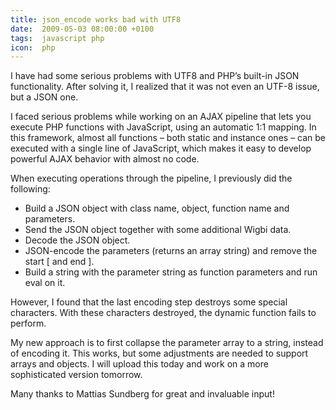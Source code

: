 ```yaml
---
title: json_encode works bad with UTF8
date:  2009-05-03 08:00:00 +0100
tags:  javascript php
icon:  php
---
```


I have had some serious problems with UTF8 and PHP’s built-in JSON functionality.
After solving it, I realized that it was not even an UTF-8 issue, but a JSON one.

I faced serious problems while working on an AJAX pipeline that lets you execute PHP
functions with JavaScript, using an automatic 1:1 mapping. In this framework, almost
all functions – both static and instance ones – can be executed with a single line of
JavaScript, which makes it easy to develop powerful AJAX behavior with almost no code.

When executing operations through the pipeline, I previously did the following:

* Build a JSON object with class name, object, function name and parameters.
* Send the JSON object together with some additional Wigbi data.
* Decode the JSON object.
* JSON-encode the parameters (returns an array string) and remove the start [ and end ].
* Build a string with the parameter string as function parameters and run eval on it.

However, I found that the last encoding step destroys some special characters. With
these characters destroyed, the dynamic function fails to perform.

My new approach is to first collapse the parameter array to a string, instead of
encoding it. This works, but some adjustments are needed to support arrays and
objects. I will upload this today and work on a more sophisticated version tomorrow.

Many thanks to Mattias Sundberg for great and invaluable input!